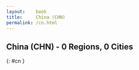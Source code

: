```yaml
---
layout:    book
title:     China (CHN)
permalink: /cn.html
---
```


## China (CHN) - 0 Regions, 0 Cities
{: #cn }






 
